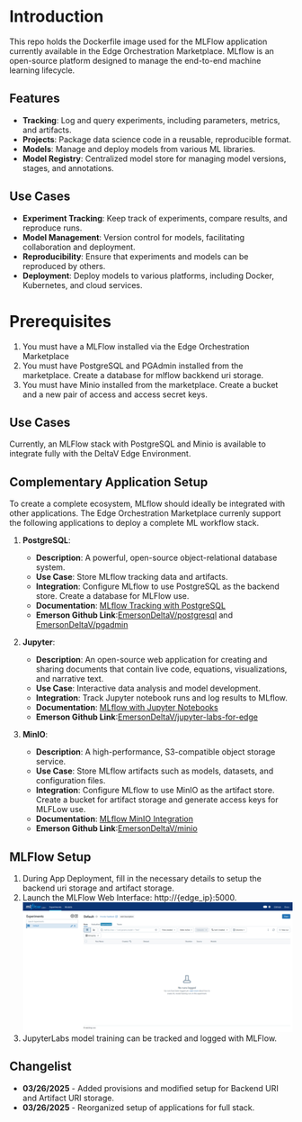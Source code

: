 # Introduction
This repo holds the Dockerfile image used for the MLFlow application currently available in the Edge Orchestration Marketplace. MLflow is an open-source platform designed to manage the end-to-end machine learning lifecycle.

## Features

- **Tracking**: Log and query experiments, including parameters, metrics, and artifacts.
- **Projects**: Package data science code in a reusable, reproducible format.
- **Models**: Manage and deploy models from various ML libraries.
- **Model Registry**: Centralized model store for managing model versions, stages, and annotations.

## Use Cases

- **Experiment Tracking**: Keep track of experiments, compare results, and reproduce runs.
- **Model Management**: Version control for models, facilitating collaboration and deployment.
- **Reproducibility**: Ensure that experiments and models can be reproduced by others.
- **Deployment**: Deploy models to various platforms, including Docker, Kubernetes, and cloud services.

# Prerequisites

1. You must have a MLFlow installed via the Edge Orchestration Marketplace
2. You must have PostgreSQL and PGAdmin installed from the marketplace. Create a database for mlflow backkend uri storage.
3. You must have Minio installed from the marketplace. Create a bucket and a new pair of access and access secret keys.

## Use Cases
Currently, an MLFlow stack with PostgreSQL and Minio is available to integrate fully with the DeltaV Edge Environment.

## Complementary Application Setup
To create a complete ecosystem, MLflow should ideally be integrated with other applications. The Edge Orchestration Marketplace currenly support the following applications to deploy a complete ML workflow stack.
1. **PostgreSQL**:
   - **Description**: A powerful, open-source object-relational database system.
   - **Use Case**: Store MLflow tracking data and artifacts.
   - **Integration**: Configure MLflow to use PostgreSQL as the backend store. Create a database for MLFlow use.
   - **Documentation**: [MLflow Tracking with PostgreSQL](https://www.restack.io/docs/mlflow-knowledge-mlflow-postgres-integration)
   - **Emerson Github Link**:[EmersonDeltaV/postgresql](https://github.com/EmersonDeltaV/postgresql) and [EmersonDeltaV/pgadmin](https://github.com/EmersonDeltaV/pgadmin)

2. **Jupyter**:
   - **Description**: An open-source web application for creating and sharing documents that contain live code, equations, visualizations, and narrative text.
   - **Use Case**: Interactive data analysis and model development.
   - **Integration**: Track Jupyter notebook runs and log results to MLflow.
   - **Documentation**: [MLflow with Jupyter Notebooks](https://www.restack.io/docs/mlflow-knowledge-mlflow-jupyterhub-guide)
   - **Emerson Github Link**:[EmersonDeltaV/jupyter-labs-for-edge](https://github.com/EmersonDeltaV/jupyter-labs-for-edge)

3. **MinIO**:
   - **Description**: A high-performance, S3-compatible object storage service.
   - **Use Case**: Store MLflow artifacts such as models, datasets, and configuration files.
   - **Integration**: Configure MLflow to use MinIO as the artifact store. Create a bucket for artifact storage and generate access keys for MLFLow use.
   - **Documentation**: [MLflow MinIO Integration](https://www.restack.io/docs/mlflow-knowledge-mlflow-minio-integration)
   - **Emerson Github Link**:[EmersonDeltaV/minio]()

## MLFlow Setup
1. During App Deployment, fill in the necessary details to setup the backend uri storage and artifact storage.
2.	Launch the MLFlow Web Interface: http://{edge_ip}:5000.
![MlFlow Web Ui](https://github.com/EmersonDeltaV/mlflow/blob/main/assets/sample-ui-image.png?raw=true)
3. JupyterLabs model training can be tracked and logged with MLFlow.

  
## Changelist
- **03/26/2025** - Added provisions and modified setup for Backend URI and Artifact URI storage.
- **03/26/2025** - Reorganized setup of applications for full stack.
